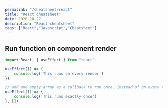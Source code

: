 ```yaml
---
permalink: "/cheatsheet/react"
title: "React cheatsheet"
date: 2020-10-27
description: "React cheatsheet"
tags: ["React","Javascript","Cheatsheet"]
---
```


## Run function on component render
```javascript
import React, { useEffect } from "react"

useEffect(() => {
    console.log('This runs on every render')
})

// add and empty array as a callback to run once, instead of on every render
useEffect(() => {
    console.log('This runs exactly once')
}, [])
```
